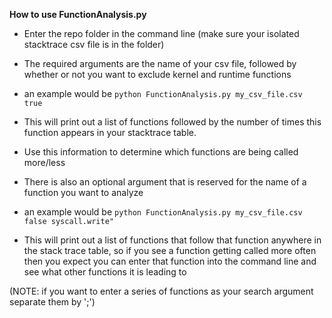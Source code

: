 **How to use FunctionAnalysis.py**

 * Enter the repo folder in the command line (make sure your isolated stacktrace csv file is in the folder)

 * The required arguments are the name of your csv file, followed by whether or not you want to exclude kernel and runtime functions

 * an example would be `python FunctionAnalysis.py my_csv_file.csv true`

 * This will print out a list of functions followed by the number of times this function appears in your stacktrace table.

 * Use this information to determine which functions are being called more/less

 * There is also an optional argument that is reserved for the name of a function you want to analyze

 * an example would be `python FunctionAnalysis.py my_csv_file.csv false syscall.write"`

 * This will print out a list of functions that follow that function anywhere in the stack trace table, so if you see a function getting called more often then you expect you can enter that function into the command line and see what other functions it is leading to

(NOTE: if you want to enter a series of functions as your search argument separate them by ';')  
